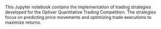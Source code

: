 This Jupyter notebook contains the implementation of trading strategies developed for the Optiver Quantitative Trading Competition. The strategies focus on predicting price movements and optimizing trade executions to maximize returns.
